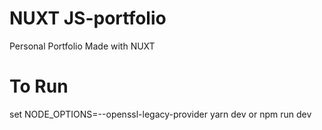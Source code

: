 # NUXT JS-portfolio
 Personal Portfolio Made with NUXT 

# To Run 
set NODE_OPTIONS=--openssl-legacy-provider
yarn dev or npm run dev
